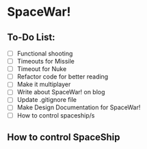 # SpaceWar!

## To-Do List:

* [ ] Functional shooting
* [ ] Timeouts for Missile
* [ ] Timeout for Nuke
* [ ] Refactor code for better reading
* [ ] Make it multiplayer
* [ ] Write about SpaceWar! on blog
* [ ] Update .gitignore file
* [ ] Make Design Documentation for SpaceWar!
* [ ] How to control spaceship/s

## How to control SpaceShip
